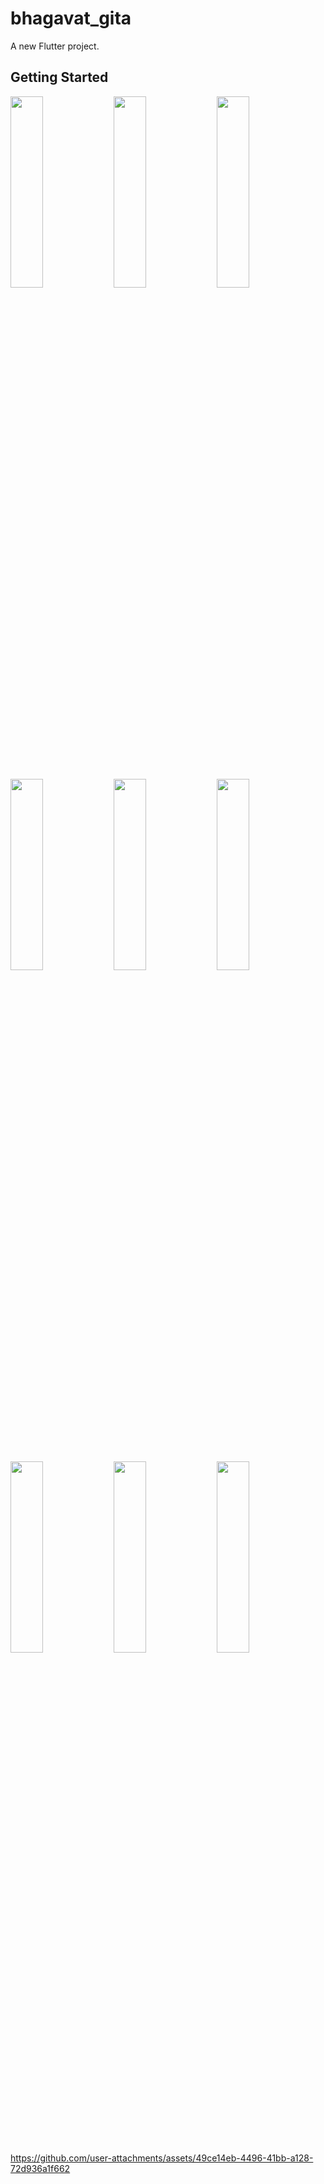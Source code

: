 # bhagavat_gita

A new Flutter project.

## Getting Started

<p>
   <img src="https://github.com/user-attachments/assets/7537d4d2-1994-41b8-b8d8-b5bec4cd4bee"height=28% width=32%>
  <img src="https://github.com/user-attachments/assets/93c1897c-8f6a-4ded-8515-fa41b0272da1"height=28% width=32%>
  <img src="https://github.com/user-attachments/assets/ecbdb181-ebec-488e-88aa-fb5a864dae52"height=28% width=32%>
   <img src="https://github.com/user-attachments/assets/79060f48-c106-4af2-bb17-1981f31d0b9e"height=28% width=32%>
  <img src="https://github.com/user-attachments/assets/c17d7af9-3e74-4d3c-8306-de2a2f53d25d"height=28% width=32%>
     <img src="https://github.com/user-attachments/assets/4e7fce5b-0f65-4faa-a7a7-8642d7db7cf4"height=28% width=32%>
       <img src="https://github.com/user-attachments/assets/2aedc154-275d-4e0e-bd0c-458d4e1019e5"height=28% width=32%>
         <img src="https://github.com/user-attachments/assets/2d698cdd-3506-41c3-8c01-7717d41f0891"height=28% width=32%>
           <img src="https://github.com/user-attachments/assets/f22bdc69-f977-4338-93c9-a34c27ae4eb6"height=28% width=32%>
           


</p>

https://github.com/user-attachments/assets/49ce14eb-4496-41bb-a128-72d936a1f662


